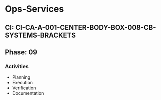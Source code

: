 # Ops-Services

## CI: CI-CA-A-001-CENTER-BODY-BOX-008-CB-SYSTEMS-BRACKETS
## Phase: 09

### Activities
- Planning
- Execution
- Verification
- Documentation
